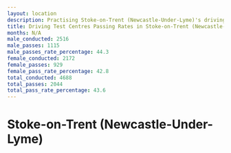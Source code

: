 ```yaml
---
layout: location
description: Practising Stoke-on-Trent (Newcastle-Under-Lyme)'s driving test routes will help you become more confident in your gear-changing abilities.
title: Driving Test Centres Passing Rates in Stoke-on-Trent (Newcastle-Under-Lyme)
months: N/A
male_conducted: 2516
male_passes: 1115
male_passes_rate_percentage: 44.3
female_conducted: 2172
female_passes: 929
female_pass_rate_percentage: 42.8
total_conducted: 4688
total_passes: 2044
total_pass_rate_percentage: 43.6
---
```


# Stoke-on-Trent (Newcastle-Under-Lyme)

